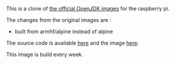 This is a clone of [the official OpenJDK images](https://hub.docker.com/_/openjdk/) for the raspberry pi.

The changes from the original images are :
- built from armhf/alpine instead of alpine

The source code is available [here](https://github.com/napnap75/rpi-docker-officials/tree/master/openjdk) and the image [here](https://hub.docker.com/r/napnap75/rpi-openjdk-official/).

This image is build every week.
